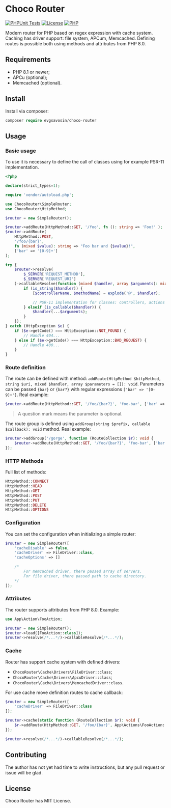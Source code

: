 # Choco Router
[![PHPUnit Tests](https://github.com/evgsavosin/choco-router/actions/workflows/phpunit.yml/badge.svg)](https://github.com/evgsavosin/choco-router/actions/workflows/phpunit.yml) [![License](https://img.shields.io/badge/license-MIT-green.svg?logo=github)](https://img.shields.io/badge/license-MIT-green.svg?logo=github) [![PHP](https://img.shields.io/badge/php-8.1-4f5b93.svg?logo=github)](https://img.shields.io/badge/php-8.1-4f5b93.svg?logo=github) 

Modern router for PHP based on regex expression with cache system. Caching has driver support: file system, APCum, Memcached. Defining routes is possible both using methods and attributes from PHP 8.0.

## Requirements
- PHP 8.1 or newer;
- APCu (optional);
- Memcached (optional).

## Install
Install via composer:
```php
composer require evgsavosin/choco-router
```

## Usage
### Basic usage
To use it is necessary to define the call of classes using for example PSR-11 implementation.
```php
<?php 

declare(strict_types=1);

require 'vendor/autoload.php';

use ChocoRouter\SimpleRouter;
use ChocoRouter\HttpMethod;

$router = new SimpleRouter();

$router->addRoute(HttpMethod::GET, '/foo', fn (): string => 'Foo!' );
$router->addRoute(
    HttpMethod::POST, 
    '/foo/{bar}', 
    fn (mixed $value): string => "Foo bar and {$value}!",
    ['bar' => '[0-9]+']
);

try {
    $router->resolve(
        $_SERVER['REQUEST_METHOD'], 
        $_SERVER['REQUEST_URI']
    )->callableResolve(function (mixed $handler, array $arguments): mixed {
        if (is_string($handler)) {
            [$controllerName, $methodName] = explode('@', $handler);

            // PSR-11 implementation for classes: controllers, actions and etc...
        } elseif (is_callable($handler)) {
            $handler(...$arguments);
        }
    }); 
} catch (HttpException $e) {
    if ($e->getCode() === HttpException::NOT_FOUND) {
        // Handle 404...
    } else if ($e->getCode() === HttpException::BAD_REQUEST) {
        // Handle 400...
    }
}
```

### Route definition
The route can be defined with method: `addRoute(HttpMethod $httpMethod, string $uri, mixed $handler, array $parameters = []): void`. Parameters can be passed `{bar}` or `{bar?}` with regular expressions `['bar' => '[0-9]+']`.
Real example:
```php
$router->addRoute(HttpMethod::GET, '/foo/{bar?}', 'foo-bar', ['bar' => '[0-9]+']);
```
> A question mark means the parameter is optional.

The route group is defined using `addGroup(string $prefix, callable $callback): void` method. Real example: 
```php
$router->addGroup('/gorge', function (RouteCollection $r): void {
    $router->addRoute(HttpMethod::GET, '/foo/{bar?}', 'foo-bar', ['bar' => '[0-9]+']);
});
```

### HTTP Methods

Full list of methods:

```php 
HttpMethod::CONNECT
HttpMethod::HEAD
HttpMethod::GET
HttpMethod::POST
HttpMethod::PUT
HttpMethod::DELETE
HttpMethod::OPTIONS
```

### Configuration

You can set the configuration when initializing a simple router:
```php
$router = new SimpleRouter([
    'cacheDisable' => false,
    'cacheDriver' => FileDriver::class,
    'cacheOptions' => [] 

    /*
        For memcached driver, there passed array of servers. 
        For file driver, there passed path to cache directory.
    */
]);
```

### Attributes

The router supports attributes from PHP 8.0. Example:

```php 
use App\Action\FooAction;

$router = new SimpleRouter();
$router->load([FooAction::class]);
$router->resolve(/*...*/)->callableResolve(/*...*/);
```

### Cache

Router has support cache system with defined drivers:
- `ChocoRouter\Cache\Drivers\FileDriver::class`;
- `ChocoRouter\Cache\Drivers\ApcuDriver::class`;
- `ChocoRouter\Cache\Drivers\MemcachedDriver::class`.

For use cache move definition routes to cache callback:
```php 
$router = new SimpleRouter([
    'cacheDriver' => FileDriver::class
]);

$router->cache(static function (RouteCollection $r): void {
    $r->addRoute(HttpMethod::GET, '/foo/{bar}', App\Actions\FooAction::class, ['bar' => '[0-9]+']);
});

$router->resolve(/*...*/)->callableResolve(/*...*/);
```

## Contributing

The author has not yet had time to write instructions, but any pull request or issue will be glad.

## License

Choco Router has MIT License.
